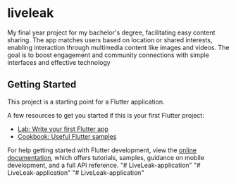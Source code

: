 # liveleak

My final year project for my bachelor's degree, facilitating easy content sharing. The app matches users based on location or shared interests, enabling interaction through multimedia content like images and videos. The goal is to boost engagement and community connections with simple interfaces and effective technology 

## Getting Started

This project is a starting point for a Flutter application.

A few resources to get you started if this is your first Flutter project:

- [Lab: Write your first Flutter app](https://docs.flutter.dev/get-started/codelab)
- [Cookbook: Useful Flutter samples](https://docs.flutter.dev/cookbook)

For help getting started with Flutter development, view the
[online documentation](https://docs.flutter.dev/), which offers tutorials,
samples, guidance on mobile development, and a full API reference.
"# LiveLeak-application" 
"# LiveLeak-application" 
"# LiveLeak-application" 
